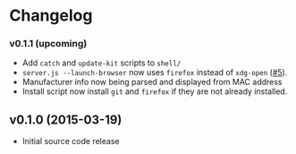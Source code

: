 # Changelog

### v0.1.1 (upcoming)

- Add `catch` and `update-kit` scripts to `shell/`
- `server.js --launch-browser` now uses `firefox` instead of `xdg-open` ([#5](https://github.com/brannondorsey/ProbeRequestCollectorsKit/issues/5)).
- Manufacturer info now being parsed and displayed from MAC address
- Install script now install `git` and `firefox` if they are not already installed.

## v0.1.0 (2015-03-19)

- Initial source code release